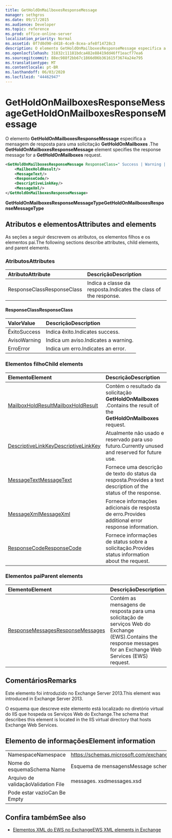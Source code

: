 ```yaml
---
title: GetHoldOnMailboxesResponseMessage
manager: sethgros
ms.date: 09/17/2015
ms.audience: Developer
ms.topic: reference
ms.prod: office-online-server
localization_priority: Normal
ms.assetid: 0f7d0d90-d418-4ce9-8cea-afe8f14728c3
description: O elemento GetHoldOnMailboxesResponseMessage especifica a mensagem de resposta para uma solicitação GetHoldOnMailboxes.
ms.openlocfilehash: 31832c11181bdca482e88419dd46ff1eacf77ea6
ms.sourcegitcommit: 88ec988f2bb67c1866d06b361615f3674a24e795
ms.translationtype: MT
ms.contentlocale: pt-BR
ms.lasthandoff: 06/03/2020
ms.locfileid: "44462947"
---
```

# <a name="getholdonmailboxesresponsemessage"></a><span data-ttu-id="73812-103">GetHoldOnMailboxesResponseMessage</span><span class="sxs-lookup"><span data-stu-id="73812-103">GetHoldOnMailboxesResponseMessage</span></span>

<span data-ttu-id="73812-104">O elemento **GetHoldOnMailboxesResponseMessage** especifica a mensagem de resposta para uma solicitação **GetHoldOnMailboxes** .</span><span class="sxs-lookup"><span data-stu-id="73812-104">The **GetHoldOnMailboxesResponseMessage** element specifies the response message for a **GetHoldOnMailboxes** request.</span></span> 
  
```XML
<GetHoldOnMailboxesResponseMessage ResponseClass=" Success | Warning | Error ">
    <MailboxHoldResult/>
    <MessageText/>
    <ResponseCode/>
    <DescriptiveLinkKey/>
    <MessageXml/>
</GetHoldOnMailboxesResponseMessage>
```

 <span data-ttu-id="73812-105">**GetHoldOnMailboxesResponseMessageType**</span><span class="sxs-lookup"><span data-stu-id="73812-105">**GetHoldOnMailboxesResponseMessageType**</span></span>
## <a name="attributes-and-elements"></a><span data-ttu-id="73812-106">Atributos e elementos</span><span class="sxs-lookup"><span data-stu-id="73812-106">Attributes and elements</span></span>

<span data-ttu-id="73812-107">As seções a seguir descrevem os atributos, os elementos filhos e os elementos pai.</span><span class="sxs-lookup"><span data-stu-id="73812-107">The following sections describe attributes, child elements, and parent elements.</span></span>
  
### <a name="attributes"></a><span data-ttu-id="73812-108">Atributos</span><span class="sxs-lookup"><span data-stu-id="73812-108">Attributes</span></span>

|<span data-ttu-id="73812-109">**Atributo**</span><span class="sxs-lookup"><span data-stu-id="73812-109">**Attribute**</span></span>|<span data-ttu-id="73812-110">**Descrição**</span><span class="sxs-lookup"><span data-stu-id="73812-110">**Description**</span></span>|
|:-----|:-----|
|<span data-ttu-id="73812-111">ResponseClass</span><span class="sxs-lookup"><span data-stu-id="73812-111">ResponseClass</span></span>  <br/> |<span data-ttu-id="73812-112">Indica a classe da resposta.</span><span class="sxs-lookup"><span data-stu-id="73812-112">Indicates the class of the response.</span></span>  <br/> |
   
#### <a name="responseclass"></a><span data-ttu-id="73812-113">ResponseClass</span><span class="sxs-lookup"><span data-stu-id="73812-113">ResponseClass</span></span>

|<span data-ttu-id="73812-114">**Valor**</span><span class="sxs-lookup"><span data-stu-id="73812-114">**Value**</span></span>|<span data-ttu-id="73812-115">**Descrição**</span><span class="sxs-lookup"><span data-stu-id="73812-115">**Description**</span></span>|
|:-----|:-----|
|<span data-ttu-id="73812-116">Êxito</span><span class="sxs-lookup"><span data-stu-id="73812-116">Success</span></span>  <br/> |<span data-ttu-id="73812-117">Indica êxito.</span><span class="sxs-lookup"><span data-stu-id="73812-117">Indicates success.</span></span>  <br/> |
|<span data-ttu-id="73812-118">Aviso</span><span class="sxs-lookup"><span data-stu-id="73812-118">Warning</span></span>  <br/> |<span data-ttu-id="73812-119">Indica um aviso.</span><span class="sxs-lookup"><span data-stu-id="73812-119">Indicates a warning.</span></span>  <br/> |
|<span data-ttu-id="73812-120">Erro</span><span class="sxs-lookup"><span data-stu-id="73812-120">Error</span></span>  <br/> |<span data-ttu-id="73812-121">Indica um erro.</span><span class="sxs-lookup"><span data-stu-id="73812-121">Indicates an error.</span></span>  <br/> |
   
### <a name="child-elements"></a><span data-ttu-id="73812-122">Elementos filho</span><span class="sxs-lookup"><span data-stu-id="73812-122">Child elements</span></span>

|<span data-ttu-id="73812-123">**Elemento**</span><span class="sxs-lookup"><span data-stu-id="73812-123">**Element**</span></span>|<span data-ttu-id="73812-124">**Descrição**</span><span class="sxs-lookup"><span data-stu-id="73812-124">**Description**</span></span>|
|:-----|:-----|
|[<span data-ttu-id="73812-125">MailboxHoldResult</span><span class="sxs-lookup"><span data-stu-id="73812-125">MailboxHoldResult</span></span>](mailboxholdresult.md) <br/> |<span data-ttu-id="73812-126">Contém o resultado da solicitação **GetHoldOnMailboxes** .</span><span class="sxs-lookup"><span data-stu-id="73812-126">Contains the result of the **GetHoldOnMailboxes** request.</span></span>  <br/> |
|[<span data-ttu-id="73812-127">DescriptiveLinkKey</span><span class="sxs-lookup"><span data-stu-id="73812-127">DescriptiveLinkKey</span></span>](descriptivelinkkey.md) <br/> |<span data-ttu-id="73812-128">Atualmente não usado e reservado para uso futuro.</span><span class="sxs-lookup"><span data-stu-id="73812-128">Currently unused and reserved for future use.</span></span>  <br/> |
|[<span data-ttu-id="73812-129">MessageText</span><span class="sxs-lookup"><span data-stu-id="73812-129">MessageText</span></span>](messagetext.md) <br/> |<span data-ttu-id="73812-130">Fornece uma descrição de texto do status da resposta.</span><span class="sxs-lookup"><span data-stu-id="73812-130">Provides a text description of the status of the response.</span></span>  <br/> |
|[<span data-ttu-id="73812-131">MessageXml</span><span class="sxs-lookup"><span data-stu-id="73812-131">MessageXml</span></span>](messagexml.md) <br/> |<span data-ttu-id="73812-132">Fornece informações adicionais de resposta de erro.</span><span class="sxs-lookup"><span data-stu-id="73812-132">Provides additional error response information.</span></span>  <br/> |
|[<span data-ttu-id="73812-133">ResponseCode</span><span class="sxs-lookup"><span data-stu-id="73812-133">ResponseCode</span></span>](responsecode.md) <br/> |<span data-ttu-id="73812-134">Fornece informações de status sobre a solicitação.</span><span class="sxs-lookup"><span data-stu-id="73812-134">Provides status information about the request.</span></span>  <br/> |
   
### <a name="parent-elements"></a><span data-ttu-id="73812-135">Elementos pai</span><span class="sxs-lookup"><span data-stu-id="73812-135">Parent elements</span></span>

|<span data-ttu-id="73812-136">**Elemento**</span><span class="sxs-lookup"><span data-stu-id="73812-136">**Element**</span></span>|<span data-ttu-id="73812-137">**Descrição**</span><span class="sxs-lookup"><span data-stu-id="73812-137">**Description**</span></span>|
|:-----|:-----|
|[<span data-ttu-id="73812-138">ResponseMessages</span><span class="sxs-lookup"><span data-stu-id="73812-138">ResponseMessages</span></span>](responsemessages.md) <br/> |<span data-ttu-id="73812-139">Contém as mensagens de resposta para uma solicitação de serviços Web do Exchange (EWS).</span><span class="sxs-lookup"><span data-stu-id="73812-139">Contains the response messages for an Exchange Web Services (EWS) request.</span></span>  <br/> |
   
## <a name="remarks"></a><span data-ttu-id="73812-140">Comentários</span><span class="sxs-lookup"><span data-stu-id="73812-140">Remarks</span></span>

<span data-ttu-id="73812-141">Este elemento foi introduzido no Exchange Server 2013.</span><span class="sxs-lookup"><span data-stu-id="73812-141">This element was introduced in Exchange Server 2013.</span></span>
  
<span data-ttu-id="73812-142">O esquema que descreve este elemento está localizado no diretório virtual do IIS que hospeda os Serviços Web do Exchange.</span><span class="sxs-lookup"><span data-stu-id="73812-142">The schema that describes this element is located in the IIS virtual directory that hosts Exchange Web Services.</span></span>
  
## <a name="element-information"></a><span data-ttu-id="73812-143">Elemento de informações</span><span class="sxs-lookup"><span data-stu-id="73812-143">Element information</span></span>

|||
|:-----|:-----|
|<span data-ttu-id="73812-144">Namespace</span><span class="sxs-lookup"><span data-stu-id="73812-144">Namespace</span></span>  <br/> |https://schemas.microsoft.com/exchange/services/2006/messages  <br/> |
|<span data-ttu-id="73812-145">Nome do esquema</span><span class="sxs-lookup"><span data-stu-id="73812-145">Schema Name</span></span>  <br/> |<span data-ttu-id="73812-146">Esquema de mensagens</span><span class="sxs-lookup"><span data-stu-id="73812-146">Message schema</span></span>  <br/> |
|<span data-ttu-id="73812-147">Arquivo de validação</span><span class="sxs-lookup"><span data-stu-id="73812-147">Validation File</span></span>  <br/> |<span data-ttu-id="73812-148">messages. xsd</span><span class="sxs-lookup"><span data-stu-id="73812-148">messages.xsd</span></span>  <br/> |
|<span data-ttu-id="73812-149">Pode estar vazio</span><span class="sxs-lookup"><span data-stu-id="73812-149">Can Be Empty</span></span>  <br/> ||
   
## <a name="see-also"></a><span data-ttu-id="73812-150">Confira também</span><span class="sxs-lookup"><span data-stu-id="73812-150">See also</span></span>



- [<span data-ttu-id="73812-151">Elementos XML do EWS no Exchange</span><span class="sxs-lookup"><span data-stu-id="73812-151">EWS XML elements in Exchange</span></span>](ews-xml-elements-in-exchange.md)

